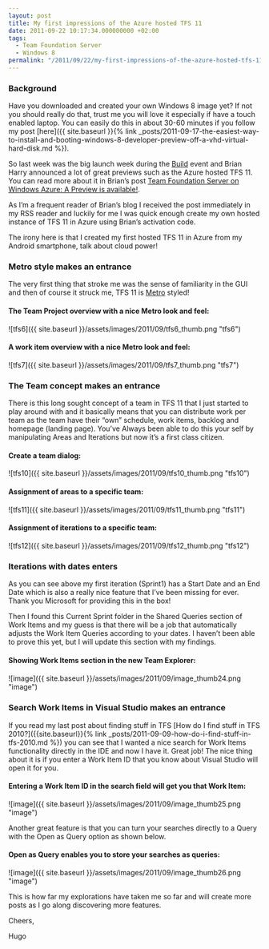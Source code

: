 ```yaml
---
layout: post
title: My first impressions of the Azure hosted TFS 11
date: 2011-09-22 10:17:34.000000000 +02:00
tags:
  - Team Foundation Server
  - Windows 8
permalink: "/2011/09/22/my-first-impressions-of-the-azure-hosted-tfs-11/"
---
```


### Background

Have you downloaded and created your own Windows 8 image yet? If not you should really do that, trust me you will love it especially if have a touch enabled laptop. You can easily do this in about 30-60 minutes if you follow my post [here]({{ site.baseurl }}{% link _posts/2011-09-17-the-easiest-way-to-install-and-booting-windows-8-developer-preview-off-a-vhd-virtual-hard-disk.md %}).

So last week was the big launch week during the [Build](http://www.buildwindows.com/ "Build") event and Brian Harry announced a lot of great previews such as the Azure hosted TFS 11. You can read more about it in Brian’s post [Team Foundation Server on Windows Azure: A Preview is available!](http://blogs.msdn.com/b/bharry/archive/2011/09/14/team-foundation-server-on-windows-azure.aspx).

As I’m a frequent reader of Brian’s blog I received the post immediately in my RSS reader and luckily for me I was quick enough create my own hosted instance of TFS 11 in Azure using Brian’s activation code.

The irony here is that I created my first hosted TFS 11 in Azure from my Android smartphone, talk about cloud power!

### Metro style makes an entrance

The very first thing that stroke me was the sense of familiarity in the GUI and then of course it struck me, TFS 11 is [Metro](<http://en.wikipedia.org/wiki/Metro_(design_language)>) styled!

#### The Team Project overview with a nice Metro look and feel:

![tfs6]({{ site.baseurl }}/assets/images/2011/09/tfs6_thumb.png "tfs6")

#### A work item overview with a nice Metro look and feel:

![tfs7]({{ site.baseurl }}/assets/images/2011/09/tfs7_thumb.png "tfs7")

### The Team concept makes an entrance

There is this long sought concept of a team in TFS 11 that I just started to play around with and it basically means that you can distribute work per team as the team have their “own” schedule, work items, backlog and homepage (landing page). You’ve Always been able to do this your self by manipulating Areas and Iterations but now it’s a first class citizen.

#### Create a team dialog:

![tfs10]({{ site.baseurl }}/assets/images/2011/09/tfs10_thumb.png "tfs10")

#### Assignment of areas to a specific team:

![tfs11]({{ site.baseurl }}/assets/images/2011/09/tfs11_thumb.png "tfs11")

#### Assignment of iterations to a specific team:

![tfs12]({{ site.baseurl }}/assets/images/2011/09/tfs12_thumb.png "tfs12")

### Iterations with dates enters

As you can see above my first iteration (Sprint1) has a Start Date and an End Date which is also a really nice feature that I’ve been missing for ever. Thank you Microsoft for providing this in the box!

Then I found this Current Sprint folder in the Shared Queries section of Work Items and my guess is that there will be a job that automatically adjusts the Work Item Queries according to your dates. I haven’t been able to prove this yet, but I will update this section with my findings.

#### Showing Work Items section in the new Team Explorer:

####

![image]({{ site.baseurl }}/assets/images/2011/09/image_thumb24.png "image")

### Search Work Items in Visual Studio makes an entrance

If you read my last post about finding stuff in TFS [How do I find stuff in TFS 2010?]({{site.baseurl}}{% link _posts/2011-09-09-how-do-i-find-stuff-in-tfs-2010.md %}) you can see that I wanted a nice search for Work Items functionality directly in the IDE and now I have it. Great job! The nice thing about it is if you enter a Work Item ID that you know about Visual Studio will open it for you.

#### Entering a Work Item ID in the search field will get you that Work Item:

![image]({{ site.baseurl }}/assets/images/2011/09/image_thumb25.png "image")

Another great feature is that you can turn your searches directly to a Query with the Open as Query option as shown below.

#### Open as Query enables you to store your searches as queries:

![image]({{ site.baseurl }}/assets/images/2011/09/image_thumb26.png "image")

This is how far my explorations have taken me so far and will create more posts as I go along discovering more features.

Cheers,

Hugo
